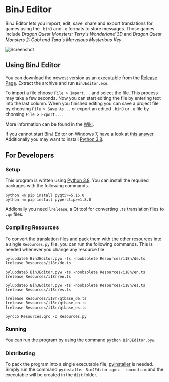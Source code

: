 # BinJ Editor
BinJ Editor lets you import, edit, save, share and export translations for games using the `.binJ` and `.e` formats to store messages. Those games include _Dragon Quest Monsters: Terry's Wonderland 3D_ and _Dragon Quest Monsters 2: Cobi and Tara's Marvelous Mysterious Key_.

![Screenshot](https://user-images.githubusercontent.com/44297391/91449697-b562e480-e87b-11ea-983f-1c6407ecef3a.png)


## Using BinJ Editor
You can download the newest version as an executable from the [Release Page](https://github.com/Ich73/BinJEditor/releases/latest). Extract the archive and run `BinJEditor.exe`.  
  
To import a file choose `File > Import...` and select the file. This process may take a few seconds. Now you can start editing the file by entering text into the last column. When you finished editing you can save a project file by choosing `File > Save As...` or export an edited `.binJ` or `.e` file by choosing `File > Export...`.
  
More information can be found in the [Wiki](https://github.com/Ich73/BinJEditor/wiki).

If you cannot start BinJ Editor on Windows 7, have a look at [this answer](https://github.com/pyinstaller/pyinstaller/issues/4706#issuecomment-633586051). Additionally you may want to install [Python 3.8](https://www.python.org/downloads/release/python-383/).


## For Developers
### Setup
This program is written using [Python 3.8](https://www.python.org/downloads/release/python-383/). You can install the required packages with the following commands.
```
python -m pip install pyqt5>=5.15.0
python -m pip install pyperclip>=1.8.0
```
Addionally you need `lrelease`, a Qt tool for converting `.ts` translation files to `.qm` files.  

### Compiling Resources
To convert the translation files and pack them with the other resources into a single `Resources.py` file, you can run the following commands. This is needed whenever you change any resource file.
```
pylupdate5 BinJEditor.pyw -ts -noobsolete Resources/i18n/de.ts
lrelease Resources/i18n/de.ts

pylupdate5 BinJEditor.pyw -ts -noobsolete Resources/i18n/en.ts
lrelease Resources/i18n/en.ts

pylupdate5 BinJEditor.pyw -ts -noobsolete Resources/i18n/es.ts
lrelease Resources/i18n/es.ts

lrelease Resources/i18n/qtbase_de.ts
lrelease Resources/i18n/qtbase_en.ts
lrelease Resources/i18n/qtbase_es.ts

pyrcc5 Resources.qrc -o Resources.py
```

### Running
You can run the program by using the command `python BinJEditor.pyw`.

### Distributing
To pack the program into a single executable file, [pyinstaller](http://www.pyinstaller.org/) is needed. Simply run the command `pyinstaller BinJEditor.spec --noconfirm` and the executable will be created in the `dist` folder.
